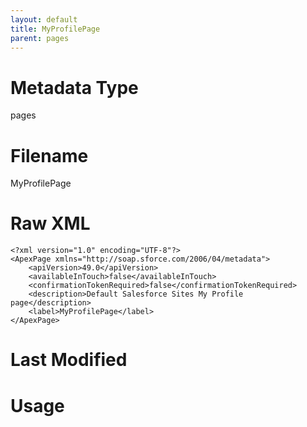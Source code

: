 ```yaml
---
layout: default
title: MyProfilePage
parent: pages
---
```

# Metadata Type
pages


# Filename 
MyProfilePage


# Raw XML
```
<?xml version="1.0" encoding="UTF-8"?>
<ApexPage xmlns="http://soap.sforce.com/2006/04/metadata">
    <apiVersion>49.0</apiVersion>
    <availableInTouch>false</availableInTouch>
    <confirmationTokenRequired>false</confirmationTokenRequired>
    <description>Default Salesforce Sites My Profile page</description>
    <label>MyProfilePage</label>
</ApexPage>
```


# Last Modified


# Usage
